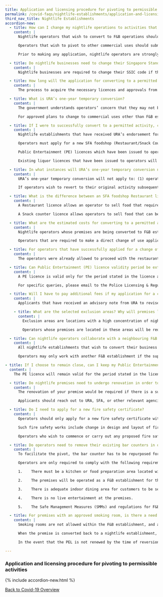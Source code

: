```yaml
---
title: Application and licensing procedure for pivoting to permissible activities
permalink: /covid-faqs/nightlife-establishments/application-and-licensing
third_nav_title: Nightlife Establishments
accordion-new:
  - title: How can I change my nightlife operations to activities that are permitted today? What kind of licences are required?
    content: |
      Nightlife operators that wish to convert to F&B operations should first register their interest with the Ministry of Trade and Industry (“MTI”) through the Singapore Nightlife Business Association (“SNBA”) at <helpdesk@snba.org.sg>{:target="_blank"} This would allow us to prioritise your subsequent regulatory submissions to the relevant agencies.

      Operators that wish to pivot to other commercial uses should submit their change of use application directly to Urban Redevelopment Authority (“URA”) through the [GoBusiness portal](/licences/).

      Prior to making any application, nightlife operators are strongly encouraged to read the advisory note here [last updated 6 Nov].

  - title: Do nightlife businesses need to change their Singapore Standard Industrial Classification (SSIC) code if they are changing business activity?
    content: |
      Nightlife businesses are required to change their SSIC code if their current code is not reflective of their new business activity. Operators who have converted to permitted activities should notify Accounting and Corporate Regulatory Authority (“ACRA”) by updating the changes of their company’s information on BizFile+ within 14 days. You may login with your Singpass [here](https://www.bizfile.gov.sg/){:target="_blank"}.

  - title: How long will the application for converting to a permitted activity take?
    content: |
      The process to acquire the necessary licences and approvals from relevant agencies to change to F&B operations will take approximately two weeks from the date of submission of a completed application. If there are substantial changes to your layout for changing to a restaurant or other commercial use, the process may take longer, depending on the type of renovation required.

  - title: What is URA’s one-year temporary conversion?
    content: |
      The government understands operators’ concern that they may not be able to revert to their original activity once they pivot to other business activities. Hence, URA will allow nightlife establishments that choose to pivot to F&B from now till 31 March 2021 to revert to their original activity, provided such uses are permitted to operate under the prevailing COVID-19 regulations, and that the premises are not located in selected exclusion areas where this temporary conversion does not apply. Operators are to ensure that the premise has valid approvals / licences for the last approved use before reverting to their former nightlife operations.

      For approved plans to change to commercial uses other than F&B establishments, subsequent reversions to the original use would depend on the prevailing guidelines and site context at that point in time.

  - title: If I were to successfully convert to a permitted activity, can the premises eventually revert to its original approved use, and will I be able to retain my current licences (e.g., public entertainment and liquor licences)?
    content: |
      Nightlife establishments that have received URA’s endorsement for a one-year temporary conversion to F&B operations will be able to revert their premises to the original approved use within one year from receiving the SFA foodshop licence to carry out F&B operations, subject to the prevailing COVID-19 regulations and public health considerations associated with COVID-19. No change of use application is required.

      Operators must apply for a new SFA foodshop (Restaurant/Snack Counter) licence and will not be allowed to amend their existing SFA PBND licence. Operators will not be able to hold both SFA foodshop and PBND licences concurrently.

      Public Entertainment (PE) licences which have been issued to operators will remain valid until their expiry date. Once the PE licences expire, operators who wish to provide PE other than the transmission of recorded music in restaurants, will need to apply for a new PE licence, subject to such activities being permitted by the Government at the time of application.

      Existing liquor licences that have been issued to operators will remain valid until their expiry date.

  - title: In what instances will URA’s one-year temporary conversion not apply?
    content: |
      URA’s one-year temporary conversion will not apply to: (1) operators whose premises are located in selected exclusion areas and/or (2) operators converting their premises to commercial uses other than F&B. These operators would need to make new applications with both URA and Singapore Food Agency (‘SFA”) (if applicable) to obtain the respective land use approval and licence.

      If operators wish to revert to their original activity subsequently, they would also need to make new applications with URA and SFA to obtain the land use approval and licence to operate as a nightlife establishment, subject to the prevailing COVID-19 regulations and public health considerations. Such applications are also subject to further assessment by the authorities, based on the prevailing guidelines, and site context at that point in time.

  - title: What is the difference between an SFA foodshop Restaurant licence and an SFA foodshop Snack Counter licence for operators planning to convert premise into an F&B establishment?
    content: |
      A Restaurant licence allows an operator to sell food that require extensive preparation or cooking. The operator needs to set up a full-fledge kitchen that has sufficient preparation and storage equipment, wash area, cooking range with exhaust system, etc.

      A Snack counter licence allows operators to sell food that can be cooked/heated up and do not require extensive food preparation, e.g., pizza (pre-packed frozen pizza from supermarket/factory), chicken wings, potato wedges, fishballs, etc. The operator will need basic cooking/heating equipment such as deep fryers, microwaves, ovens etc. Unlike for a restaurant licence, they will not need to set up a full-fledged kitchen.

  - title: What are the estimated costs for converting to a permitted activity?
    content: |
      Nightlife operators whose premises are being converted to F&B establishments and those not located within the exclusion areas will receive URA’s endorsement for a one-year temporary conversion with no application fee required. Applicants would minimally need to pay the $195 licensing fee for the application of a new SFA foodshop licence. Other costs that could be incurred include renovation costs and administrative costs, such as application for a fire safety certificate, if required.

      Operators that are required to make a direct change of use application to URA as (1) their premises are located within selected exclusion areas and/or (2) they are converting their premises to commercial uses other than F&B, will be required to pay the processing fee associated with the change of use application and obtaining other permits/licences, depending on the type of activity the operator is converting to.

  - title: For operators that have successfully applied for a change of use previously, but would have qualified for the one-year temporary conversion today, will the administrative fee for the change of use application be reimbursed and will the operator still be able to qualify for the one-year temporary conversion?
    content: |
      The operators were already allowed to proceed with the restaurant use given URA’s approval, and there is no need to re-apply for approval under the one-year temporary conversion scheme. As the change of use application was already processed and issued a decision (i.e. approval), the processing fees paid cannot be refunded.

  - title: Can Public Entertainment (PE) licence validity period be extended, or licence fees be refunded, if an operator is permitted to operate PE in the same premises in the future?
    content: |
      A PE licence is valid only for the period stated in the licence and the period cannot be varied.  For PE licensees who decide to terminate their licence as a result of the COVID-19 situation, and wish to seek a refund of the paid licence fees, the Singapore Police Force (“SPF”) will assess each request on a case by case basis. The operator may apply for a new PE licence in the future, but the application will be assessed based on its merits at that point and subject to the prevailing laws and policies.

      For specific queries, please email to the Police Licensing & Regulatory Department at <SPF_Licensing_Feedback@spf.gov.sg>{:target="_blank"}.

  - title: Will I have to pay additional fees if my application for a change of use is rejected?
    content: |
      Applicants that have received an advisory note from URA to revise and re-submit their plans/proposal within the validity of the advisory note do not need to pay additional fees. However, applicants that have received a final rejection for a change of use would need to submit a fresh application if they wish to apply again.

    - title: What are the selected exclusion areas? Why will premises located within selected exclusion areas not be guaranteed a reversion to original approved land use?
      content: |
        Exclusion areas are locations with a high concentration of nightlife establishments and where there has been adverse feedback from surrounding residents or neighbours on resulting disamenities. These locations are: **Orchard Towers, Riverside Piazza, Kampong Bahru Road and Boat Quay Conservation Area**.

        Operators whose premises are located in these areas will be required to make a change of use application directly with URA if they wish to convert operations to permitted activities. If operators wish to revert to their previous use after successfully converting, they will also be required to make a change of use application, which will be evaluated based on the prevailing guidelines and site context.

  - title: Can nightlife operators collaborate with a neighbouring F&B outlet to serve food at their bar, pub, nightclub or karaoke outlet?
    content: |
      All nightlife establishments that wish to convert their business activity to F&B are required to provide their food preparation area within the premises for food to be served at the same place.

      Operators may only work with another F&B establishment if the supplying establishment holds a food processing establishment licence from SFA. Nonetheless, nightlife operators would still be required to convert to an F&B establishment or other permitted commercial use in order to reopen. Please refer to advisory note [last updated 6 Nov] here on the application steps, or reach out to the Singapore Nightlife Business Association at <helpdesk@snba.org.sg>{:target="_blank"}.

- title: If I choose to remain close, can I keep my Public Entertainment (PE) licence and reopen at another location when my business is permitted to resume?
  content: |
    The PE licence will remain valid for the period stated in the licence for the current location. The operator may apply for a new PE licence in the future for the new location, but the application will be assessed by the Police based on its merits and subject to the prevailing laws and policies.

  - title: Do nightlife premises need to undergo renovation in order to obtain the requisite permits/licences for converting operations to a permitted activity?
    content: |    
      The renovation of your premise would be required if there is a substantial change in the layout of the premise, such as putting up a full-fledged kitchen if one is converting to a restaurant.

      Applicants should reach out to URA, SFA, or other relevant agencies to confirm if renovation is required, depending on the type of activity that applicants are converting to. Please be advised to refrain from committing on tenancy or renovation works before receiving confirmation from the relevant agencies.

  - title: Do I need to apply for a new fire safety certificate?
    content: |    
      Operators should only apply for a new fire safety certificate with Singapore Civil Defence Force (“SCDF”) if substantial changes to the layout of the premises (e.g., renovation) have been made, which require fire safety works.

      Such fire safety works include change in design and layout of fire compartments or spaces that affect means of escape, relocation of fire safety products (e.g. hose-reels, fire alarm panels, emergency exit signs, fire doors/doors which affect the means of escape), etc.

      Operators who wish to commence or carry out any proposed fire safety works in any building shall apply, in accordance with the Regulations made under the Fire Safety Act to SCDF for approval of the plan for fire safety works. Such plans shall be prepared and submitted by Qualified Persons (QPs) who are registered architects or professional engineers on behalf of the building owners. Upon full completion of all fire safety works, the QP engaged by the operator must apply and obtain the fire safety certificate before using or occupying the premises.

  - title: Do operators need to remove their existing bar counters in order to convert premise into an F&B establishment? What other requirements must I demonstrate to show that I have successfully converted to an F&B establishment?
    content: |  
      To facilitate the pivot, the bar counter has to be repurposed for the serving or preparation of food and drinks for patrons to dine in

      Operators are only required to comply with the following requirements:

      1.	There must be a kitchen or food preparation area located within the premises to prepare and serve food.

      2.	The premises will be operated as a F&B establishment for the sale and consumption of food at all times.

      3.	There is adequate indoor dining area for customers to be seated to consume their food/meals.

      4.	There is no live entertainment at the premises.

      5.	The Safe Management Measures (SMMs) and regulations for F&B establishments will be complied with at all times.

  - title: For premises with an approved smoking room, is there a need to apply to the National Environment Agency (“NEA”) again after converting to an F&B establishment or other commercial use?
    content: |
      Smoking rooms are not allowed within the F&B establishment, and all existing smoking rooms must remain closed during the period of conversion from a nightlife establishment to F&B establishment.

      When the premise is converted back to a nightlife establishment, the previously approved smoking room, which is contingent on the Public Entertainment Licence (PEL), may resume operations, subject to prevailing regulations on smoking facilities.

      In the event that the PEL is not renewed by the time of reversion, the smoking room must remain close until a valid PEL is obtained.

---
```


### Application and licensing procedure for pivoting to permissible activities

{% include accordion-new.html %}

[Back to Covid-19 Overview](/covid/)
